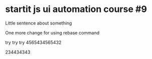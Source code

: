 # startit js ui automation course #9

Little sentence about something

One more change for using rebase command


try try try
4565434565432


234434343